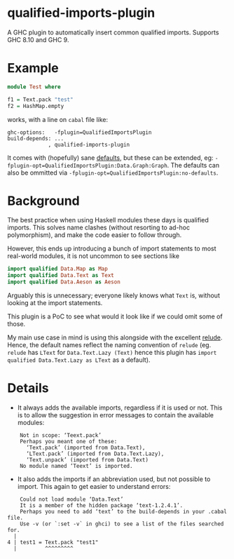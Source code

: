 # qualified-imports-plugin

A GHC plugin to automatically insert common qualified imports. Supports
GHC 8.10 and GHC 9.

# Example

```haskell
module Test where

f1 = Text.pack "test"
f2 = HashMap.empty
```

works, with a line on `cabal` file like:

```
ghc-options:   -fplugin=QualifiedImportsPlugin
build-depends: ...
             , qualified-imports-plugin
```

It comes with (hopefully) sane [defaults][], but these can be extended, eg:
`-fplugin-opt=QualifiedImportsPlugin:Data.Graph:Graph`.  The defaults can
also be ommitted via `-fplugin-opt=QualifiedImportsPlugin:no-defaults`.

[defaults]: https://github.com/utdemir/qualified-imports-plugin/blob/main/src/QualifiedImportsPlugin.hs#L41-L60

# Background

The best practice when using Haskell modules these days is qualified
imports. This solves name clashes (without resorting to ad-hoc
polymorphism), and make the code easier to follow through.

However, this ends up introducing a bunch of import statements to most
real-world modules, it is not uncommon to see sections like

```haskell
import qualified Data.Map as Map
import qualified Data.Text as Text
import qualified Data.Aeson as Aeson
```

Arguably this is unnecessary; everyone likely knows what `Text` is,
without looking at the import statements.

This plugin is a PoC to see what would it look like if we could omit
some of those.

My main use case in mind is using this alongside with the excellent
[relude][]. Hence, the default names reflect the naming convention of
`relude` (eg. `relude` has `LText` for `Data.Text.Lazy (Text)` hence
this plugin has `import qualified Data.Text.Lazy as LText` as a default).

[relude]: https://github.com/kowainik/relude

# Details

* It always adds the available imports, regardless if it is used or
not. This is to allow the suggestion in error messages to contain the
available modules:

```
    Not in scope: ‘Teext.pack’
    Perhaps you meant one of these:
      ‘Text.pack’ (imported from Data.Text),
      ‘LText.pack’ (imported from Data.Text.Lazy),
      ‘Text.unpack’ (imported from Data.Text)
    No module named ‘Teext’ is imported.
```

* It also adds the imports if an abbreviation used, but not possible
to import. This again to get easier to understand errors:

```
    Could not load module ‘Data.Text’
    It is a member of the hidden package ‘text-1.2.4.1’.
    Perhaps you need to add ‘text’ to the build-depends in your .cabal file.
    Use -v (or `:set -v` in ghci) to see a list of the files searched for.
  |
4 | test1 = Text.pack "test1"
  |         ^^^^^^^^^
```
